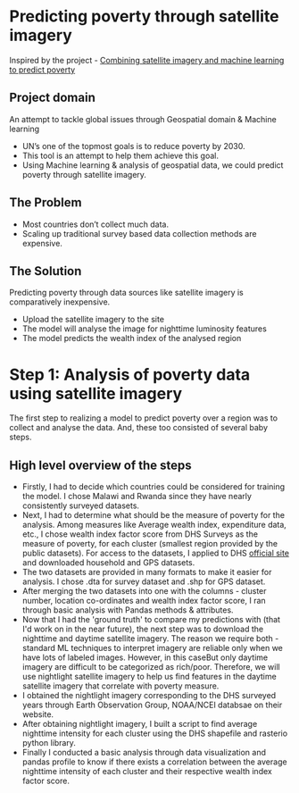 # Predicting poverty through satellite imagery

Inspired by the project - [Combining satellite imagery and machine learning to predict poverty](http://sustain.stanford.edu/predicting-poverty)

## Project domain
An attempt to tackle global issues through Geospatial domain & Machine learning
- UN’s one of the topmost goals is to reduce poverty by 2030.
- This tool is an attempt to help them achieve this goal. 
- Using Machine learning & analysis of geospatial data, we could predict poverty through satellite imagery.

## The Problem
- Most countries don’t collect much data.
- Scaling up traditional survey based data collection methods are expensive.

## The Solution
Predicting poverty through data sources like satellite imagery is comparatively inexpensive. 
- Upload the satellite imagery to the site
- The model will analyse the image for nighttime luminosity features
- The model predicts the wealth index of the analysed region

# Step 1: Analysis of poverty data using satellite imagery
The first step to realizing a model to predict poverty over a region was to collect and analyse the data. And, these too consisted of several baby steps.

## High level overview of the steps
- Firstly, I had to decide which countries could be considered for training the model. I chose Malawi and Rwanda since they have nearly consistently surveyed datasets.
- Next, I had to determine what should be the measure of poverty for the analysis. Among measures like Average wealth index, expenditure data, etc., I chose wealth index factor score from DHS Surveys as the measure of poverty, for each cluster (smallest region provided by the public datasets). For access to the datasets, I applied to DHS [official site](https://dhsprogram.com/Data/) and downloaded household and GPS datasets.
- The two datasets are provided in many formats to make it easier for analysis. I chose .dta for survey dataset and .shp for GPS dataset.
- After merging the two datasets into one with the columns - cluster number, location co-ordinates and wealth index factor score, I ran through basic analysis with Pandas methods & attributes.
- Now that I had the 'ground truth' to compare my predictions with (that I'd work on in the near future), the next step was to download the nighttime and daytime satellite imagery. The reason we require both - standard ML techniques to interpret imagery are reliable only when we have lots of labeled images. However, in this caseBut only daytime imagery are difficult to be categorized as rich/poor. Therefore, we will use nightlight satellite imagery to help us find features in the daytime satellite imagery that correlate with poverty measure.
- I obtained the nightlight imagery corresponding to the DHS surveyed years through Earth Observation Group, NOAA/NCEI databsae on their website.
- After obtaining nightlight imagery, I built a script to find average nighttime intensity for each cluster using the DHS shapefile and rasterio python library.
- Finally I conducted a basic analysis through data visualization and pandas profile to know if there exists a correlation between the average nighttime intensity of each cluster and their respective wealth index factor score.
